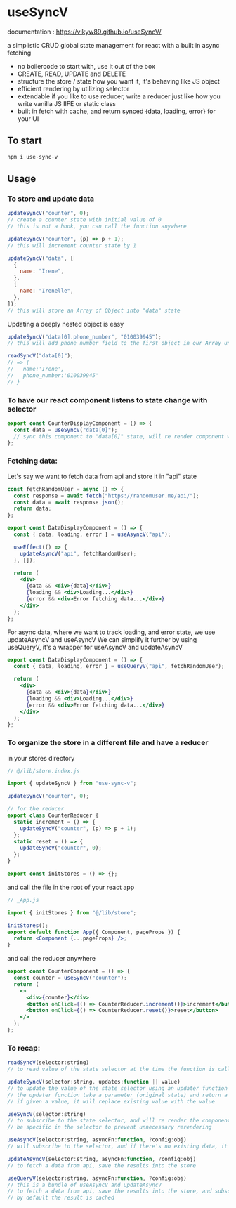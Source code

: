 # useSyncV

documentation : https://vikyw89.github.io/useSyncV/

a simplistic CRUD global state management for react with a built in async fetching

- no boilercode to start with, use it out of the box
- CREATE, READ, UPDATE and DELETE
- structure the store / state how you want it, it's behaving like JS object
- efficient rendering by utilizing selector
- extendable if you like to use reducer, write a reducer just like how you write vanilla JS IIFE or static class
- built in fetch with cache, and return synced \{data, loading, error\} for your UI

## To start

```jsx
npm i use-sync-v
```

## Usage

### To store and update data

```jsx
updateSyncV("counter", 0);
// create a counter state with initial value of 0
// this is not a hook, you can call the function anywhere

updateSyncV("counter", (p) => p + 1);
// this will increment counter state by 1

updateSyncV("data", [
  {
    name: "Irene",
  },
  {
    name: "Irenelle",
  },
]);
// this will store an Array of Object into "data" state
```

Updating a deeply nested object is easy

```jsx
updateSyncV("data[0].phone_number", "010039945");
// this will add phone number field to the first object in our Array under the name Irene

readSyncV("data[0]");
// => {
//   name:'Irene',
//   phone_number:'010039945'
// }
```

### To have our react component listens to state change with selector

```jsx
export const CounterDisplayComponent = () => {
  const data = useSyncV("data[0]");
  // sync this component to "data[0]" state, will re render component whenever the value of "data[0]" state changes
};
```

### Fetching data:

Let's say we want to fetch data from api and store it in "api" state

```jsx
const fetchRandomUser = async () => {
  const response = await fetch("https://randomuser.me/api/");
  const data = await response.json();
  return data;
};

export const DataDisplayComponent = () => {
  const { data, loading, error } = useAsyncV("api");

  useEffect(() => {
    updateAsyncV("api", fetchRandomUser);
  }, []);

  return (
    <div>
      {data && <div>{data}</div>}
      {loading && <div>Loading...</div>}
      {error && <div>Error fetching data...</div>}
    </div>
  );
};
```

For async data, where we want to track loading, and error state, we use updateAsyncV and useAsyncV
We can simplify it further by using useQueryV, it's a wrapper for useAsyncV and updateAsyncV

```jsx
export const DataDisplayComponent = () => {
  const { data, loading, error } = useQueryV("api", fetchRandomUser);

  return (
    <div>
      {data && <div>{data}</div>}
      {loading && <div>Loading...</div>}
      {error && <div>Error fetching data...</div>}
    </div>
  );
};
```

### To organize the store in a different file and have a reducer

in your stores directory

```jsx
// @/lib/store.index.js

import { updateSyncV } from "use-sync-v";

updateSyncV("counter", 0);

// for the reducer
export class CounterReducer {
  static increment = () => {
    updateSyncV("counter", (p) => p + 1);
  };
  static reset = () => {
    updateSyncV("counter", 0);
  };
}

export const initStores = () => {};
```

and call the file in the root of your react app

```jsx
// _App.js

import { initStores } from "@/lib/store";

initStores();
export default function App({ Component, pageProps }) {
  return <Component {...pageProps} />;
}
```

and call the reducer anywhere

```jsx
export const CounterComponent = () => {
  const counter = useSyncV("counter");
  return (
    <>
      <div>{counter}</div>
      <button onClick={() => CounterReducer.increment()}>increment</button>
      <button onClick={() => CounterReducer.reset()}>reset</button>
    </>
  );
};
```

### To recap:

```jsx
readSyncV(selector:string)
// to read value of the state selector at the time the function is called

updateSyncV(selector:string, updates:function || value)
// to update the value of the state selector using an updater function or a value
// the updater function take a parameter (original state) and return a value (updated state)
// if given a value, it will replace existing value with the value

useSyncV(selector:string)
// to subscribe to the state selector, and will re render the component whenever the value change
// be specific in the selector to prevent unnecessary rerendering

useAsyncV(selector:string, asyncFn:function, ?config:obj)
// will subscribe to the selector, and if there's no existing data, it will prepopulate it with {loading, data, error} initial state

updateAsyncV(selector:string, asyncFn:function, ?config:obj)
// to fetch a data from api, save the results into the store

useQueryV(selector:string, asyncFn:function, ?config:obj)
// this is a bundle of useAsyncV and updateAsyncV
// to fetch a data from api, save the results into the store, and subscribe to it
// by default the result is cached
```
